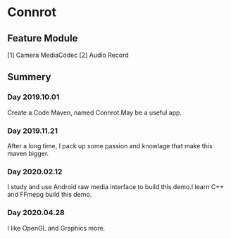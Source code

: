 # Connrot

## Feature Module
[1] Camera MediaCodec
[2] Audio Record

## Summery

### Day 2019.10.01 
  Create a Code Maven, named Connrot.May be a useful app.
### Day 2019.11.21
  After a long time, I pack up some passion and knowlage that make this maven bigger.
### Day 2020.02.12
  I study and use Android raw media interface to build this demo.I learn C++ and FFmepg build this demo.
### Day 2020.04.28
  I like OpenGL and Graphics more.
